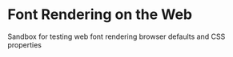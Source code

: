 # Font Rendering on the Web
Sandbox for testing web font rendering browser defaults and CSS properties
